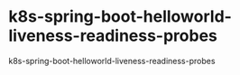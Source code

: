 # k8s-spring-boot-helloworld-liveness-readiness-probes
k8s-spring-boot-helloworld-liveness-readiness-probes
